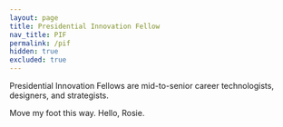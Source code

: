 ```yaml
---
layout: page
title: Presidential Innovation Fellow
nav_title: PIF
permalink: /pif
hidden: true
excluded: true
---
```


Presidential Innovation Fellows are mid-to-senior career technologists, designers, and strategists.

Move my foot this way. Hello, Rosie.